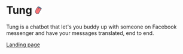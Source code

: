 # Tung <img src="/img/logo.png" height="20" width="20" >

Tung is a chatbot that let's you buddy up with someone on Facebook messenger and have your messages translated, end to end.

[Landing page](https://jonnygwi.github.io/tung/)
